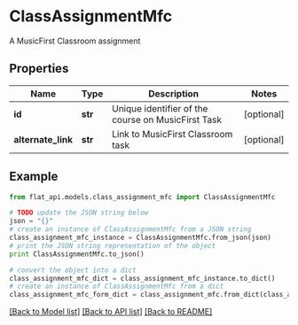 # ClassAssignmentMfc

A MusicFirst Classroom assignment

## Properties

Name | Type | Description | Notes
------------ | ------------- | ------------- | -------------
**id** | **str** | Unique identifier of the course on MusicFirst Task | [optional] 
**alternate_link** | **str** | Link to MusicFirst Classroom task | [optional] 

## Example

```python
from flat_api.models.class_assignment_mfc import ClassAssignmentMfc

# TODO update the JSON string below
json = "{}"
# create an instance of ClassAssignmentMfc from a JSON string
class_assignment_mfc_instance = ClassAssignmentMfc.from_json(json)
# print the JSON string representation of the object
print ClassAssignmentMfc.to_json()

# convert the object into a dict
class_assignment_mfc_dict = class_assignment_mfc_instance.to_dict()
# create an instance of ClassAssignmentMfc from a dict
class_assignment_mfc_form_dict = class_assignment_mfc.from_dict(class_assignment_mfc_dict)
```
[[Back to Model list]](../README.md#documentation-for-models) [[Back to API list]](../README.md#documentation-for-api-endpoints) [[Back to README]](../README.md)


